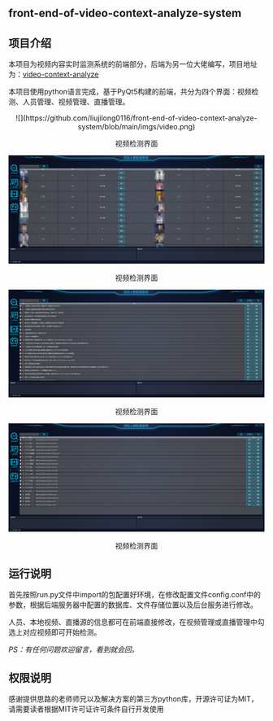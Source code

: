 ## front-end-of-video-context-analyze-system

## 项目介绍

本项目为视频内容实时监测系统的前端部分，后端为另一位大佬编写，项目地址为：[video-context-analyze](https://github.com/kalenforn/video-context-analyze#configjson%E6%96%87%E4%BB%B6%E4%BB%8B%E7%BB%8D)

本项目使用python语言完成，基于PyQt5构建的前端，共分为四个界面：视频检测、人员管理、视频管理、直播管理。

<center>
![](https://github.com/liujilong0116/front-end-of-video-context-analyze-system/blob/main/imgs/video.png)

视频检测界面

![](https://github.com/liujilong0116/front-end-of-video-context-analyze-system/blob/main/imgs/person.png)

视频检测界面

![](https://github.com/liujilong0116/front-end-of-video-context-analyze-system/blob/main/imgs/check.png)

视频检测界面

![](https://github.com/liujilong0116/front-end-of-video-context-analyze-system/blob/main/imgs/tv.png)

视频检测界面
</center>

## 运行说明

首先按照run.py文件中import的包配置好环境，在修改配置文件config.conf中的参数，根据后端服务器中配置的数据库、文件存储位置以及后台服务进行修改。

人员、本地视频、直播源的信息都可在前端直接修改，在视频管理或直播管理中勾选上对应视频即可开始检测。

*PS：有任何问题欢迎留言，看到就会回。*

## 权限说明

感谢提供思路的老师师兄以及解决方案的第三方python库，开源许可证为MIT，请需要读者根据MIT许可证许可条件自行开发使用

